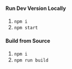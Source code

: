 #### Run Dev Version Locally
1. `npm i`
1. `npm start`
#### Build from Source
1. `npm i`
1. `npm run build`